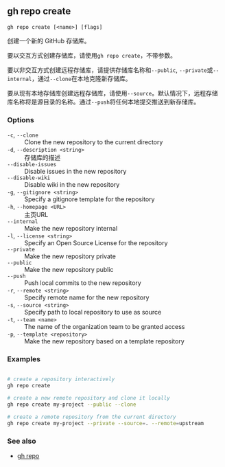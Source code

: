 ## gh repo create

```
gh repo create [<name>] [flags]
```

创建一个新的 GitHub 存储库。

要以交互方式创建存储库，请使用`gh repo create`，不带参数。

要以非交互方式创建远程存储库，请提供存储库名称和`--public`, `--private`或`--internal`，通过`--clone`在本地克隆新存储库。

要从现有本地存储库创建远程存储库，请使用`--source`。默认情况下，远程存储库名称将是源目录的名称。通过`--push`将任何本地提交推送到新存储库。

### Options

<dl class="flags">
	<dt><code>-c</code>, <code>--clone</code></dt>
	<dd>Clone the new repository to the current directory</dd>

<dt><code>-d</code>, <code>--description &lt;string&gt;</code></dt>
<dd>存储库的描述</dd>

<dt><code>--disable-issues</code></dt>
<dd>Disable issues in the new repository</dd>

<dt><code>--disable-wiki</code></dt>
<dd>Disable wiki in the new repository</dd>

<dt><code>-g</code>, <code>--gitignore &lt;string&gt;</code></dt>
<dd>Specify a gitignore template for the repository</dd>

<dt><code>-h</code>, <code>--homepage &lt;URL&gt;</code></dt>
<dd>主页URL</dd>

<dt><code>--internal</code></dt>
<dd>Make the new repository internal</dd>

<dt><code>-l</code>, <code>--license &lt;string&gt;</code></dt>
<dd>Specify an Open Source License for the repository</dd>

<dt><code>--private</code></dt>
<dd>Make the new repository private</dd>

<dt><code>--public</code></dt>
<dd>Make the new repository public</dd>

<dt><code>--push</code></dt>
<dd>Push local commits to the new repository</dd>

<dt><code>-r</code>, <code>--remote &lt;string&gt;</code></dt>
<dd>Specify remote name for the new repository</dd>

<dt><code>-s</code>, <code>--source &lt;string&gt;</code></dt>
<dd>Specify path to local repository to use as source</dd>

<dt><code>-t</code>, <code>--team &lt;name&gt;</code></dt>
<dd>The name of the organization team to be granted access</dd>

<dt><code>-p</code>, <code>--template &lt;repository&gt;</code></dt>
<dd>Make the new repository based on a template repository</dd>
</dl>

### Examples

```bash

# create a repository interactively 
gh repo create

# create a new remote repository and clone it locally
gh repo create my-project --public --clone

# create a remote repository from the current directory
gh repo create my-project --private --source=. --remote=upstream
```

### See also

- [gh repo](./gh_repo.zh.md)
